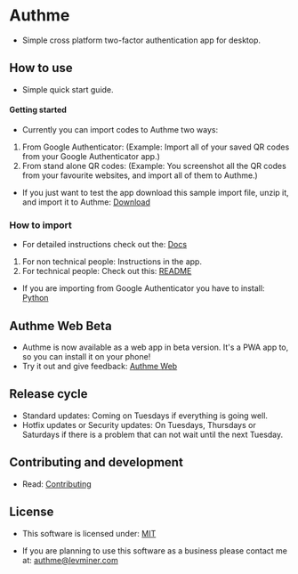 # Authme

-   Simple cross platform two-factor authentication app for desktop.

## How to use

-   Simple quick start guide.

#### Getting started

-   Currently you can import codes to Authme two ways:

1. From Google Authenticator: (Example: Import all of your saved QR codes from your Google Authenticator app.)
1. From stand alone QR codes: (Example: You screenshot all the QR codes from your favourite websites, and import all of them to Authme.)

-   If you just want to test the app download this sample import file, unzip it, and import it to Authme: [Download](https://github.com/Levminer/authme/blob/main/sample/authme_import_sample.zip?raw=true)

### How to import

-   For detailed instructions check out the: [Docs](https://docs.authme.levminer.com/#/import?id=import)

1.  For non technical people: Instructions in the app.
1.  For technical people: Check out this: [README](https://github.com/Levminer/authme/blob/main/extract/README.md)

-   If you are importing from Google Authenticator you have to install: [Python](https://www.python.org/downloads/)

## Authme Web Beta

-   Authme is now available as a web app in beta version. It's a PWA app to, so you can install it on your phone!
-   Try it out and give feedback: [Authme Web](https://github.com/levminer/authme-web)

## Release cycle

-   Standard updates: Coming on Tuesdays if everything is going well.
-   Hotfix updates or Security updates: On Tuesdays, Thursdays or Saturdays if there is a problem that can not wait until the next Tuesday.

## Contributing and development

-   Read: [Contributing](https://github.com/Levminer/authme/blob/main/.github/CONTRIBUTING.md)

## License

-   This software is licensed under: [MIT](https://github.com/Levminer/authme/blob/main/LICENSE.md)

-   If you are planning to use this software as a business please contact me at: <authme@levminer.com>
